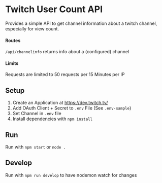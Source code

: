 # Twitch User Count API

Provides a simple API to get channel information about a twitch channel, especially for view count.

#### Routes

`/api/channelinfo`
returns info about a (configured) channel

#### Limits

Requests are limited to 50 requests per 15 Minutes per IP

## Setup

1. Create an Application at https://dev.twitch.tv/ 
2. Add OAuth Client + Secret to `.env` File (See `.env-sample`)
3. Set Channel in `.env` file 
4. Install dependencies with `npm install`

## Run

Run with `npm start` or `node .`

## Develop

Run with `npm run develop` to have nodemon watch for changes
